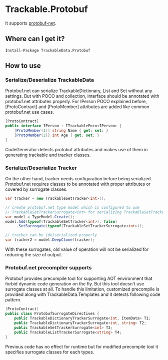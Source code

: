 # Trackable.Protobuf

It supports [protobuf-net](https://www.nuget.org/packages/protobuf-net).

## Where can I get it?

```
Install-Package TrackableData.Protobuf
```

## How to use

### Serialize/Deserialize TrackableData

Protobuf.net can serialize TrackableDictionary, List and Set without any settings.
But with POCO and collection, interface should be annotated with protobuf.net
attributes properly. For IPerson POCO explained before, [ProtoContract] and [ProtoMember]
attributes are added like common protobuf.net use cases.

```csharp
[ProtoContract]
public interface IPerson : ITrackablePoco<IPerson> {
    [ProtoMember(1)] string Name { get; set; }
    [ProtoMember(2)] int Age { get; set; }
}
```

CodeGenerator detects protobuf attributes and makes use of them in generating trackable
and tracker classes.

### Serialize/Deserialize Tracker

On the other hand, tracker needs configuration before being serialized. Protobuf.net
requires classes to be annotated with proper attributes or covered by surrogate classes.

```csharp
var tracker = new TrackableSetTracker<int>();

// create protobuf.net type model which is configured to use
// TrackableSetTrackerSurrogate<int> for serializing TrackableSetTracker<int>
var model = TypeModel.Create();
model.Add(typeof(TrackableSetTracker<int>), false)
     .SetSurrogate(typeof(TrackableSetTrackerSurrogate<int>));

// tracker can be (de)serialized properly
var tracker2 = model.DeepClone(tracker);
```

With these surrogates, old value of operation will not be serialized for reducing
the size of output.

### Protobuf.net precompiler supports

Protobuf provides precompile tool for supporting AOT environment that forbid dynamic
code generation on the fly. But this tool doesn't use surrogate classes at all.
To handle this limitation, customized precompile is provided along with TrackableData.Templates
and it detects following code pattern.

```csharp
[ProtoContract]
public class ProtobufSurrogateDirectives {
    public TrackableDictionaryTrackerSurrogate<int, ItemData> T1;
    public TrackableDictionaryTrackerSurrogate<int, string> T2;
    public TrackableSetTrackerSurrogate<int> T3;
    public TrackableListTrackerSurrogate<string> T4;
}
```

Previous code has no effect for runtime but for modified precompile tool it specifies
surrogate classes for each types.
